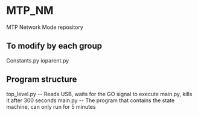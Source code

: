 # MTP_NM
MTP Network Mode repository

## To modify by each group
Constants.py
ioparent.py

## Program structure
top_level.py -- Reads USB, waits for the GO signal to execute main.py, kills it after 300 seconds
	main.py -- The program that contains the state machine, can only run for 5 minutes
